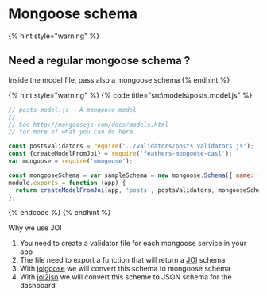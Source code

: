 # Mongoose schema

{% hint style="warning" %}
## Need a regular mongoose schema ?

Inside the model file, pass also a mongoose schema
{% endhint %}

{% hint style="warning" %}
{% code title="src\\models\\posts.model.js" %}
```javascript
// posts-model.js - A mongoose model
// 
// See http://mongoosejs.com/docs/models.html
// for more of what you can do here.

const postsValidators = require('../validators/posts.validators.js');
const {createModelFromJoi} = require('feathers-mongoose-casl');
var mongoose = require('mongoose');

const mongooseSchema = var sampleSchema = new mongoose.Schema({ name: { type: String, required: true } });
module.exports = function (app) {
  return createModelFromJoi(app, 'posts', postsValidators, mongooseSchema);
};
```
{% endcode %}
{% endhint %}

Why we use JOI

1. You need to create a validator file for each mongoose service in your app
2. The file need to export a function that will return a [JOI](https://github.com/hapijs/joi) schema
3. With [joigoose](https://github.com/yoitsro/joigoose) we will convert this schema to mongoose schema
4. With [joi2jso](https://github.com/yolopunk/joi2jso) we will convert this scheme to JSON schema for the dashboard


